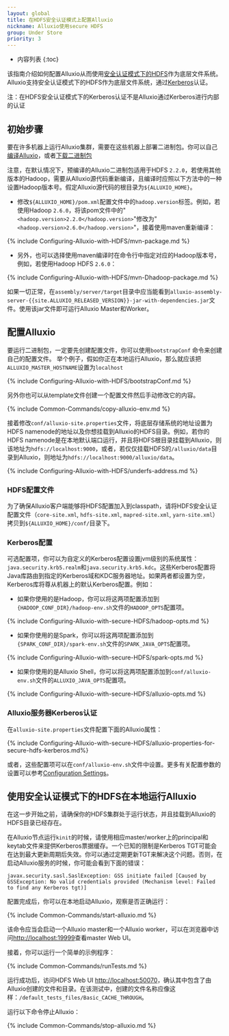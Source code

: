 ```yaml
---
layout: global
title: 在HDFS安全认证模式上配置Alluxio
nickname: Alluxio使用secure HDFS
group: Under Store
priority: 3
---
```


* 内容列表
{:toc}

该指南介绍如何配置Alluxio从而使用[安全认证模式下的HDFS](https://hadoop.apache.org/docs/r2.7.2/hadoop-project-dist/hadoop-common/SecureMode.html)作为底层文件系统。Alluxio支持安全认证模式下的HDFS作为底层文件系统，通过[Kerberos](http://web.mit.edu/kerberos/)认证。

注：在HDFS安全认证模式下的Kerberos认证不是Alluxio通过Kerberos进行内部的认证

## 初始步骤

要在许多机器上运行Alluxio集群，需要在这些机器上部署二进制包。你可以自己[编译Alluxio](Building-Alluxio-Master-Branch.html)，或者[下载二进制包](Running-Alluxio-Locally.html)

注意，在默认情况下，预编译的Alluxio二进制包适用于HDFS `2.2.0`，若使用其他版本的Hadoop，需要从Alluxio源代码重新编译，且编译时应照以下方法中的一种设置Hadoop版本号。假定Alluxio源代码的根目录为`${ALLUXIO_HOME}`。

* 修改`${ALLUXIO_HOME}/pom.xml`配置文件中的`hadoop.version`标签。例如，若使用Hadoop `2.6.0`，将该pom文件中的"`<hadoop.version>2.2.0</hadoop.version>`"修改为"`<hadoop.version>2.6.0</hadoop.version>`"，接着使用maven重新编译：

{% include Configuring-Alluxio-with-HDFS/mvn-package.md %}

* 另外，也可以选择使用maven编译时在命令行中指定对应的Hadoop版本号，例如，若使用Hadoop HDFS `2.6.0`：

{% include Configuring-Alluxio-with-HDFS/mvn-Dhadoop-package.md %}

如果一切正常，在`assembly/server/target`目录中应当能看到`alluxio-assembly-server-{{site.ALLUXIO_RELEASED_VERSION}}-jar-with-dependencies.jar`文件。使用该jar文件即可运行Alluxio Master和Worker。

## 配置Alluxio

要运行二进制包，一定要先创建配置文件，你可以使用`bootstrapConf` 命令来创建自己的配置文件。
举个例子，假如你正在本地运行Alluxio，那么就应该把`ALLUXIO_MASTER_HOSTNAME`设置为`localhost`

{% include Configuring-Alluxio-with-HDFS/bootstrapConf.md %}

另外你也可以从template文件创建一个配置文件然后手动修改它的内容。

{% include Common-Commands/copy-alluxio-env.md %}

接着修改`conf/alluxio-site.properties`文件，将底层存储系统的地址设置为HDFS namenode的地址以及你想挂载到Alluxio的HDFS目录。例如，若你的HDFS namenode是在本地默认端口运行，并且将HDFS根目录挂载到Alluxio，则该地址为`hdfs://localhost:9000`，或者，若仅仅挂载HDFS的`/alluxio/data`目录到Alluxio，则地址为`hdfs://localhost:9000/alluxio/data`。

{% include Configuring-Alluxio-with-HDFS/underfs-address.md %}

### HDFS配置文件
为了确保Alluxio客户端能够将HDFS配置加入到classpath，请将HDFS安全认证配置文件（`core-site.xml`, `hdfs-site.xml`, `mapred-site.xml`, `yarn-site.xml`）拷贝到`${ALLUXIO_HOME}/conf/`目录下。

### Kerberos配置
可选配置项，你可以为自定义的Kerberos配置设置jvm级别的系统属性：`java.security.krb5.realm`和`java.security.krb5.kdc`。这些Kerberos配置将Java库路由到指定的Kerberos域和KDC服务器地址。如果两者都设置为空，Kerberos库将尊从机器上的默认Kerberos配置。例如：

* 如果你使用的是Hadoop，你可以将这两项配置添加到`{HADOOP_CONF_DIR}/hadoop-env.sh`文件的`HADOOP_OPTS`配置项。

{% include Configuring-Alluxio-with-secure-HDFS/hadoop-opts.md %}

* 如果你使用的是Spark，你可以将这两项配置添加到`{SPARK_CONF_DIR}/spark-env.sh`文件的`SPARK_JAVA_OPTS`配置项。

{% include Configuring-Alluxio-with-secure-HDFS/spark-opts.md %}

* 如果你使用的是Alluxio Shell，你可以将这两项配置添加到`conf/alluxio-env.sh`文件的`ALLUXIO_JAVA_OPTS`配置项。

{% include Configuring-Alluxio-with-secure-HDFS/alluxio-opts.md %}

### Alluxio服务器Kerberos认证
在`alluxio-site.properties`文件配置下面的Alluxio属性：

{% include Configuring-Alluxio-with-secure-HDFS/alluxio-properties-for-secure-hdfs-kerberos.md%}

或者，这些配置项可以在`conf/alluxio-env.sh`文件中设置。更多有关配置参数的设置可以参考[Configuration Settings](Configuration-Settings.html)。

## 使用安全认证模式下的HDFS在本地运行Alluxio

在这一步开始之前，请确保你的HDFS集群处于运行状态，并且挂载到Alluxio的HDFS目录已经存在。

在Alluxio节点运行`kinit`的时候，请使用相应master/worker上的principal和keytab文件来提供Kerberos票据缓存。一个已知的限制是Kerberos TGT可能会在达到最大更新周期后失效。你可以通过定期更新TGT来解决这个问题。否则，在启动Alluxio服务的时候，你可能会看到下面的错误：

```
javax.security.sasl.SaslException: GSS initiate failed [Caused by GSSException: No valid credentials provided (Mechanism level: Failed to find any Kerberos tgt)]
```

配置完成后，你可以在本地启动Alluxio，观察是否正确运行：

{% include Common-Commands/start-alluxio.md %}

该命令应当会启动一个Alluxio master和一个Alluxio worker，可以在浏览器中访问[http://localhost:19999](http://localhost:19999)查看master Web UI。

接着，你可以运行一个简单的示例程序：

{% include Common-Commands/runTests.md %}

运行成功后，访问HDFS Web UI [http://localhost:50070](http://localhost:50070)，确认其中包含了由Alluxio创建的文件和目录。在该测试中，创建的文件名称应像这样：`/default_tests_files/Basic_CACHE_THROUGH`。

运行以下命令停止Alluxio：

{% include Common-Commands/stop-alluxio.md %}
